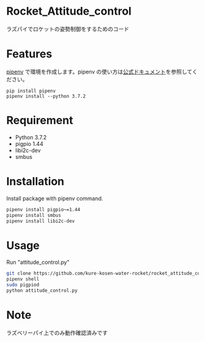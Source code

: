# Rocket_Attitude_control

ラズパイでロケットの姿勢制御をするためのコード

# Features

[pipenv](https://github.com/pypa/pipenv) で環境を作成します。pipenv の使い方は[公式ドキュメント](https://pipenv-ja.readthedocs.io/ja/translate-ja/)を参照してください。

```shell
pip install pipenv
pipenv install --python 3.7.2
```

# Requirement

* Python 3.7.2
* pigpio 1.44
* libi2c-dev
* smbus

# Installation

Install package with pipenv command.

```bash
pipenv install pigpio~=1.44
pipenv install smbus
pipenv install libi2c-dev
```

# Usage

Run "attitude_control.py"

```bash
git clone https://github.com/kure-kosen-water-rocket/rocket_attitude_control
pipenv shell
sudo pigpiod
python attitude_control.py
```

# Note

ラズベリーパイ上でのみ動作確認済みです